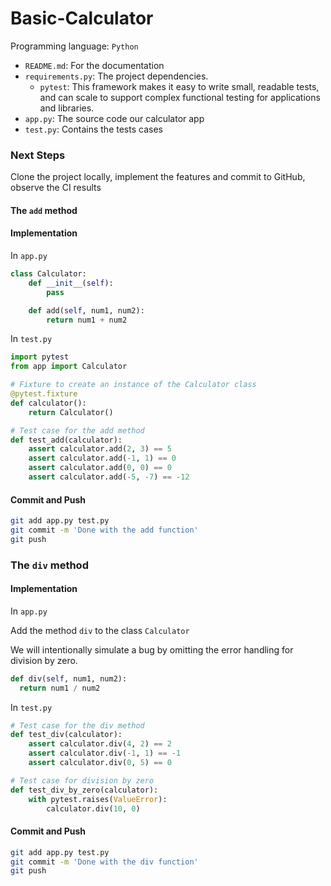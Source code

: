 # Basic-Calculator

Programming language: `Python`

- `README.md`: For the documentation
- `requirements.py`: The project dependencies.
  - `pytest`: This framework makes it easy to write small, readable tests, and can scale to support complex functional testing for applications and libraries.
- `app.py`: The source code our calculator app
- `test.py`: Contains the tests cases 

### Next Steps 

Clone the project locally, implement the features and commit to GitHub, observe the CI results


#### The `add` method

#### Implementation

In `app.py`

```py
class Calculator:
    def __init__(self):
        pass

    def add(self, num1, num2):
        return num1 + num2
```

In `test.py`

```py
import pytest
from app import Calculator

# Fixture to create an instance of the Calculator class
@pytest.fixture
def calculator():
    return Calculator()

# Test case for the add method
def test_add(calculator):
    assert calculator.add(2, 3) == 5
    assert calculator.add(-1, 1) == 0
    assert calculator.add(0, 0) == 0
    assert calculator.add(-5, -7) == -12
```

#### Commit and Push

```sh
git add app.py test.py
git commit -m 'Done with the add function'
git push
```

### The `div` method

#### Implementation

In `app.py`

Add the method `div` to the class `Calculator`

We will intentionally simulate a bug by omitting the error handling for division by zero. 

```py
def div(self, num1, num2):
  return num1 / num2
```

In `test.py`

```py
# Test case for the div method
def test_div(calculator):
    assert calculator.div(4, 2) == 2
    assert calculator.div(-1, 1) == -1
    assert calculator.div(0, 5) == 0

# Test case for division by zero
def test_div_by_zero(calculator):
    with pytest.raises(ValueError):
        calculator.div(10, 0)
```

#### Commit and Push

```sh
git add app.py test.py
git commit -m 'Done with the div function'
git push
```